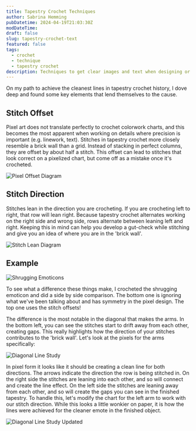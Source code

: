 ```yaml
---
title: Tapestry Crochet Techniques
author: Sabrina Hemming
pubDatetime: 2024-04-19T21:03:30Z
modDateTime:
draft: false
slug: tapestry-crochet-text
featured: false
tags:
  - crochet
  - technique
  - tapestry crochet
description: Techniques to get clear images and text when designing or creating tapestry crochet.
---
```


On my path to achieve the cleanest lines in tapestry crochet history, I dove deep and found some key elements that lend themselves to the cause.

## Stitch Offset

Pixel art does not translate perfectly to crochet colorwork charts, and this becomes the most apparent when working on details where precision is important (e.g. linework, text). Stitches in tapestry crochet more closely resemble a brick wall than a grid. Instead of stacking in perfect columns, they are offset by about half a stitch. This offset can lead to stitches that look correct on a pixelized chart, but come off as a mistake once it's crocheted.

![Pixel Offset Diagram](@assets/images/tapestry-techniques/stitch-offset.png 'Pixel Offset Diagram')

## Stitch Direction

Stitches lean in the direction you are crocheting. If you are crocheting left to right, that row will lean right. Because tapestry crochet alternates working on the right side and wrong side, rows alternate between leaning left and right. Keeping this in mind can help you develop a gut-check while stitching and give you an idea of where you are in the 'brick wall'.

![Stitch Lean Diagram](@assets/images/tapestry-techniques/stitch-direction.png 'Stitch Direction')

## Example

![Shrugging Emoticons](@assets/images/tapestry-techniques/shrug-study.jpg 'Shrugging Emoticons')

To see what a difference these things make, I crocheted the shrugging emoticon and did
a side by side comparison. The bottom one is ignoring what we've been talking about and
has symmetry in the pixel design. The top one uses the stitch offsets!

The difference is the most notable in the diagonal that makes the arms. In the bottom left,
you can see the stitches start to drift away from each other, creating gaps. This really highlights how the direction of your stitches contributes to the 'brick wall'. Let's look at the pixels for the arms specifically:

![Diagonal Line Study](@assets/images/tapestry-techniques/diagonal-study.jpg 'Diagonal Line Comparisons')

In pixel form it looks like it should be creating a clean line for both directions. The arrows indicate the direction the row is being stitched in. On the right side the stitches are leaning into each other, and so will connect and create the line effect. On the left side the stitches are leaning away from each other, and so will create the gaps you can see in the finished tapestry. To handle this, let's modify the chart for the left arm to work with our stitch direction. While this looks a little wonkier on paper, it is how the lines were achieved for the cleaner emote in the finished object.

![Diagonal Line Study Updated](@assets/images/tapestry-techniques/diagonal-study-edited.jpg 'Diagonal Line Comparisons II')
